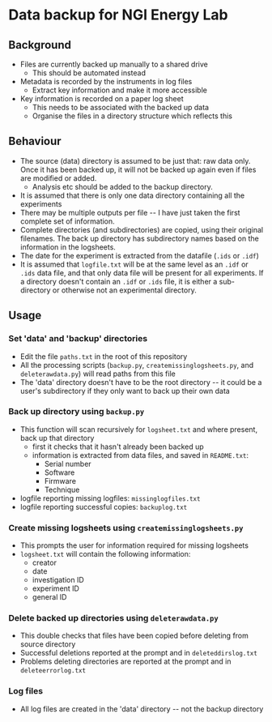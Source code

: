 # Data backup for NGI Energy Lab

## Background
- Files are currently backed up manually to a shared drive
	- This should be automated instead
- Metadata is recorded by the instruments in log files
	- Extract key information and make it more accessible
- Key information is recorded on a paper log sheet
	- This needs to be associated with the backed up data
	- Organise the files in a directory structure which reflects this

## Behaviour
- The source (data) directory is assumed to be just that: raw data only.
Once it has been backed up, it will not be backed up again even if files are modified or added.
    - Analysis etc should be added to the backup directory.
- It is assumed that there is only one data directory containing all the experiments
- There may be multiple outputs per file -- I have just taken the first complete set of information.
- Complete directories (and subdirectories) are copied, using their original filenames.
The back up directory has subdirectory names based on the information in the logsheets.
- The date for the experiment is extracted from the datafile (`.ids` or `.idf`)
- It is assumed that `logfile.txt` will be at the same level as an `.idf` or `.ids` data file,
and that only data file will be present for all experiments.
If a directory doesn't contain an `.idf` or `.ids` file, it is either a sub-directory or
otherwise not an experimental directory.

## Usage
### Set 'data' and 'backup' directories
- Edit the file `paths.txt` in the root of this repository
- All the processing scripts (`backup.py`, `createmissinglogsheets.py`, and `deleterawdata.py`)
will read paths from this file
- The 'data' directory doesn't have to be the root directory --
it could be a user's subdirectory if they only want to back up their own data

### Back up directory using `backup.py`
- This function will scan recursively for `logsheet.txt` and where present, back up that directory
    - first it checks that it hasn't already been backed up
    - information is extracted from data files, and saved in `README.txt`:
        - Serial number
        - Software
        - Firmware
        - Technique
- logfile reporting missing logfiles: `missinglogfiles.txt`
- logfile reporting successful copies: `backuplog.txt`

### Create missing logsheets using `createmissinglogsheets.py`
- This prompts the user for information required for missing logsheets
- `logsheet.txt` will contain the following information:
    - creator
	- date
	- investigation ID
	- experiment ID
	- general ID

### Delete backed up directories using `deleterawdata.py`
- This double checks that files have been copied before deleting from source directory
- Successful deletions reported at the prompt and in `deleteddirslog.txt`
- Problems deleting directories are reported at the prompt and in `deleteerrorlog.txt`

### Log files
- All log files are created in the 'data' directory -- not the backup directory